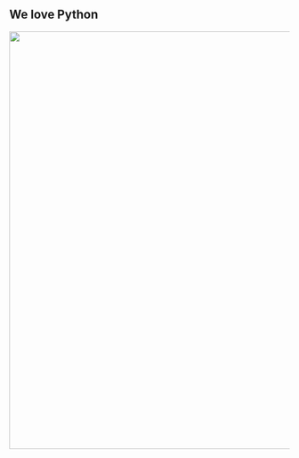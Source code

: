 ## We love Python

<p><img src="https://github.com/TeddyO323/photos/blob/main/python2.gif"  width="750 px"></p> 
